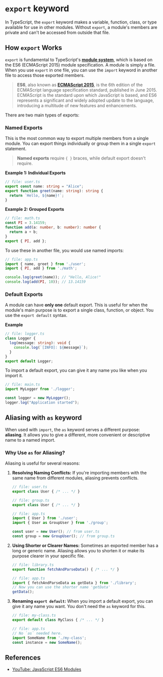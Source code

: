 # `export` keyword

In TypeScript, the `export` keyword makes a variable, function, class, or type available for use in other modules. Without `export`, a module's members are private and can't be accessed from outside that file.

## How `export` Works

`export` is fundamental to TypeScript's [**module system**](https://262.ecma-international.org/6.0/#sec-module-namespace-exotic-objects), which is based on the ES6 (ECMAScript 2015) module specification. A module is simply a file. When you use `export` in one file, you can use the `import` keyword in another file to access those exported members.

> **ES6**, also known as [**ECMAScript 2015**](https://262.ecma-international.org/6.0/), is the 6th edition of the ECMAScript language specification standard, published in June 2015. ECMAScript is the standard upon which JavaScript is based, and ES6 represents a significant and widely adopted update to the language, introducing a multitude of new features and enhancements.

There are two main types of exports:

### Named Exports

This is the most common way to export multiple members from a single module. You can export things individually or group them in a single `export` statement.

> **Named exports** require `{ }` braces, while default export doesn't require.

**Example 1: Individual Exports**

```typescript
// file: user.ts
export const name: string = "Alice";
export function greet(name: string): string {
  return `Hello, ${name}!`;
}
```

**Example 2: Grouped Exports**

```typescript
// file: math.ts
const PI = 3.14159;
function add(a: number, b: number): number {
  return a + b;
}
export { PI, add };
```

To use these in another file, you would use named imports:

```typescript
// file: app.ts
import { name, greet } from './user';
import { PI, add } from './math';

console.log(greet(name)); // "Hello, Alice!"
console.log(add(PI, 10)); // 13.14159
```

### Default Exports

A module can have **only one** default export. This is useful for when the module's main purpose is to export a single class, function, or object. You use the `export default` syntax.

**Example**

```typescript
// file: logger.ts
class Logger {
  log(message: string): void {
    console.log(`[INFO]: ${message}`);
  }
}
export default Logger;
```

To import a default export, you can give it any name you like when you import it.

```typescript
// file: main.ts
import MyLogger from './logger';

const logger = new MyLogger();
logger.log("Application started");
```

## Aliasing with `as` keyword
When used with `import`, the `as` keyword serves a different purpose: **aliasing**. It allows you to give a different, more convenient or descriptive name to a named import.

### Why Use `as` for Aliasing?

Aliasing is useful for several reasons:

1.  **Resolving Naming Conflicts:** If you're importing members with the same name from different modules, aliasing prevents conflicts.

    ```typescript
    // file: user.ts
    export class User { /* ... */ }

    // file: group.ts
    export class User { /* ... */ }

    // file: app.ts
    import { User } from './user';
    import { User as GroupUser } from './group';

    const user = new User(); // from user.ts
    const group = new GroupUser(); // from group.ts
    ```

2.  **Using Shorter or Clearer Names:** Sometimes an exported member has a long or generic name. Aliasing allows you to shorten it or make its purpose clearer in your specific file.

    ```typescript
    // file: library.ts
    export function fetchAndParseData() { /* ... */ }

    // file: app.ts
    import { fetchAndParseData as getData } from './library';
    // Now you can use the shorter name 'getData'
    getData();
    ```

3.  **Renaming `export default`:** When you import a default export, you can give it any name you want. You don't need the `as` keyword for this.

    ```typescript
    // file: my-class.ts
    export default class MyClass { /* ... */ }

    // file: app.ts
    // No `as` needed here.
    import SomeName from './my-class';
    const instance = new SomeName();
    ```

## References
- [YouTube: JavaScript ES6 Modules](https://www.youtube.com/watch?v=cRHQNNcYf6s)